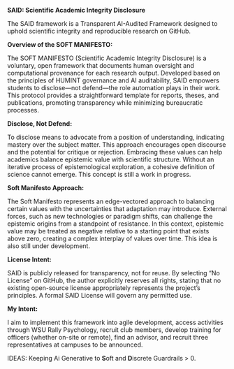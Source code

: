 **SAID: Scientific Academic Integrity Disclosure**

The SAID framework is a Transparent AI-Audited Framework designed to uphold scientific integrity and reproducible research on GitHub. 

**Overview of the SOFT MANIFESTO:** 

The SOFT MANIFESTO (Scientific Academic Integrity Disclosure) is a voluntary, open framework that documents human oversight and computational provenance for each research output. Developed based on the principles of HUMINT governance and AI auditability, SAID empowers students to disclose—not defend—the role automation plays in their work. This protocol provides a straightforward template for reports, theses, and publications, promoting transparency while minimizing bureaucratic processes.

**Disclose, Not Defend:**

To disclose means to advocate from a position of understanding, indicating mastery over the subject matter. This approach encourages open discourse and the potential for critique or rejection. Embracing these values can help academics balance epistemic value with scientific structure. Without an iterative process of epistemological exploration, a cohesive definition of science cannot emerge. This concept is still a work in progress.

**Soft Manifesto Approach:**

The Soft Manifesto represents an edge-vectored approach to balancing certain values with the uncertainties that adaptation may introduce. External forces, such as new technologies or paradigm shifts, can challenge the epistemic origins from a standpoint of resistance. In this context, epistemic value may be treated as negative relative to a starting point that exists above zero, creating a complex interplay of values over time. This idea is also still under development.

**License Intent:**

SAID is publicly released for transparency, not for reuse. By selecting “No License” on GitHub, the author explicitly reserves all rights, stating that no existing open-source license appropriately represents the project’s principles. A formal SAID License will govern any permitted use.

**My Intent:**

I aim to implement this framework into agile development, access activities through WSU Rally Psychology, recruit club members, develop training for officers (whether on-site or remote), find an advisor, and recruit three representatives at campuses to be announced.

IDEAS: Keeping Ai Generative to **S**oft and **D**iscrete Guardrails > 0.






